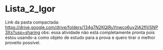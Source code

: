 # Lista_2_Igor
Link da pasta compactada: https://drive.google.com/drive/folders/134g7N2KQIRuYnwco6uy2IA2flVSNP3Xs?usp=sharing
obs: essa atividade não está completamente pronta pois estou usando-a como objeto de estudo para a prova e quero tirar o melhor proveito possível.
